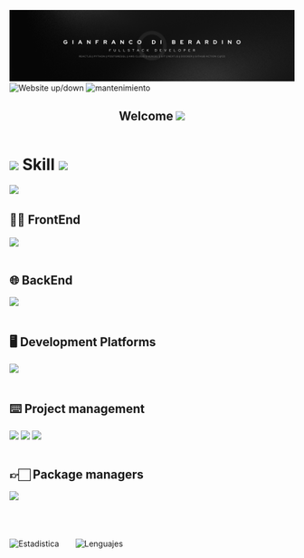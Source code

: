![image](https://github.com/GianfrancoD/GianfrancoD/blob/main/GianFranco%20Di%20Berardino.png)
![Website up/down](https://img.shields.io/website-up-down-green-red/http/web)
![mantenimiento](https://img.shields.io/badge/Maintenance%3F-Yes-red.svg)

<body>
   <header> 
    <nav>
      <h1 align="center">
         Welcome <img src="https://media.giphy.com/media/hvRJCLFzcasrR4ia7z/giphy.gif" width="35">
      </h1>
    </nav>
  </header>

  <h1>
    <img src = "https://media2.giphy.com/media/QssGEmpkyEOhBCb7e1/giphy.gif?cid=ecf05e47a0n3gi1bfqntqmob8g9aid1oyj2wr3ds3mg700bl&rid=giphy.gif" width = 25px />
      Skill
     <img src = "https://media2.giphy.com/media/QssGEmpkyEOhBCb7e1/giphy.gif?cid=ecf05e47a0n3gi1bfqntqmob8g9aid1oyj2wr3ds3mg700bl&rid=giphy.gif" width = 25px />
  </h1>
  
  <img src = "https://skillicons.dev/icons?i=github,git,githubactions" width = 120px>
  
  <main>
    <section>
      <h2>👨‍💻 FrontEnd</h2>
      <article>
        <img src = "https://skillicons.dev/icons?i=html,css,js,ts,react,materialui,tailwind,styledcomponents" width = 300px align=center>
      </article>
      <br/>
      <h2>🌐 BackEnd</h2>
      <article>
        <img src = "https://skillicons.dev/icons?i=python,flask,postgres" width = 120px>
      </article>
      <br/>
      <h2>🖥 Development Platforms</h2>
      <article>
        <img src = "https://skillicons.dev/icons?i=aws,docker,vercel" width = 120px>
      </article>
      <br/>
      <h2>⌨️ Project management</h2>
      <article>
         <img src = "https://img.shields.io/badge/Notion-000000?style=for-the-badge&logo=notion&logoColor=white" width = 110px />
         <img src = "https://img.shields.io/badge/Jira-0052CC?style=for-the-badge&logo=Jira&logoColor=white" />
         <img src = "https://img.shields.io/badge/Trello-0052CC?style=for-the-badge&logo=trello&logoColor=white" />
      </article>
       <br/>
      <h2>👉🏻 Package managers</h2>
      <article>
        <img src = "https://skillicons.dev/icons?i=yarn,npm" width = 80px>
      </article>
       <br/>
       <br/>
       <br/>
    </section>
  </main>

</body>

 ![Estadistica](https://github-readme-stats.vercel.app/api?username=GianfrancoD&include_all_commits=true&count_private=true&show_icons=true&line_height=20&theme=blue-green) &ensp;&ensp;&ensp;
 ![Lenguajes](https://github-readme-stats.vercel.app/api/top-langs/?username=GianfrancoD&theme=blue-green)


